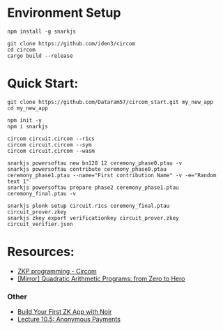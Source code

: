 

# Environment Setup

```
npm install -g snarkjs

git clone https://github.com/iden3/circom
cd circom
cargo build --release
```

# Quick Start:


```
git clone https://github.com/Dataram57/circom_start.git my_new_app
cd my_new_app

npm init -y
npm i snarkjs

circom circuit.circom --r1cs
circom circuit.circom --sym
circom circuit.circom --wasm

snarkjs powersoftau new bn128 12 ceremony_phase0.ptau -v 
snarkjs powersoftau contribute ceremony_phase0.ptau ceremony_phase1.ptau --name="First contribution Name" -v -e="Random text 1"
snarkjs powersoftau prepare phase2 ceremony_phase1.ptau ceremony_final.ptau -v

snarkjs plonk setup circuit.r1cs ceremony_final.ptau circuit_prover.zkey
snarkjs zkey export verificationkey circuit_prover.zkey circuit_verifier.json
```

# Resources:

- [ZKP programming - Circom](https://www.youtube.com/watch?v=fHbJdNFOpzE&list=PLfDAFuuOdPbX3xRi2eiF9zsukcjrbNLRp&index=1)
- [[Mirror] Quadratic Arithmetic Programs: from Zero to Hero](https://vitalik.eth.limo/general/2016/12/10/qap.html)

### Other

- [Build Your First ZK App with Noir](https://youtu.be/06INZUM5Ca8)
- [Lecture 10.5: Anonymous Payments](https://youtu.be/Z0s4W3UBxM8)